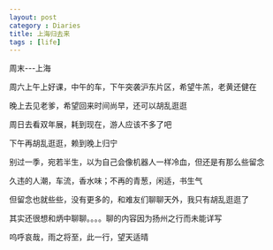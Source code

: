 ```yaml
---
layout: post
category : Diaries
title: 上海归去来
tags : [life]
---
```



周末---上海

 

 

 

周六上午上好课，中午的车，下午突袭沪东片区，希望牛羔，老黄还健在

 

晚上去见老爹，希望回来时间尚早，还可以胡乱逛逛

 

 

周日去看双年展，耗到现在，游人应该不多了吧

 

下午再胡乱逛逛，赖到晚上归宁

 

 

 

别过一季，宛若半生，以为自己会像机器人一样冷血，但还是有那么些留念

 

久违的人潮，车流，香水味；不再的青葱，闲适，书生气

 

但留念也就些些，没有更多的，和难友们聊聊天外，我只有胡乱逛逛了

 

 

其实还很想和炳中聊聊。。。。聊的内容因为扬州之行而未能详写

 

 

呜呼哀哉，雨之将至，此一行，望天适晴